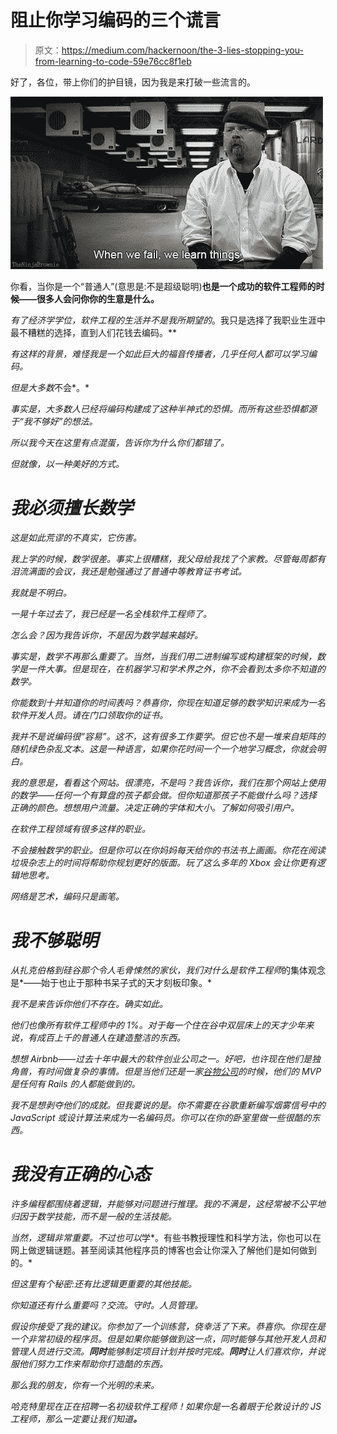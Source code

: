 # 阻止你学习编码的三个谎言

> 原文：<https://medium.com/hackernoon/the-3-lies-stopping-you-from-learning-to-code-59e76cc8f1eb>

好了，各位，带上你们的护目镜，因为我是来打破一些流言的。

![](img/3b12b90662a5320122800a495b618678.png)

你看，当你是一个“普通人”(意思是:不是超级聪明)**也是一个成功的软件工程师的时候——很多人会问你你的生意是什么。**

*有了经济学学位，软件工程的生活并不是我所期望的*。我只是选择了我职业生涯中最不糟糕的选择，直到人们花钱去编码。**

*有这样的背景，难怪我是一个如此巨大的福音传播者，几乎任何人都可以学习编码。*

*但是大多数*不会*。*

*事实是，大多数人已经将编码构建成了这种半神式的恐惧。而所有这些恐惧都源于“我不够好”的想法。*

*所以我今天在这里有点混蛋，告诉你为什么你们都错了。*

*但就像，以一种美好的方式。*

# *我必须擅长数学*

*这是如此荒谬的不真实，它伤害。*

*我上学的时候，数学很差。事实上很糟糕，我父母给我找了个家教。尽管每周都有泪流满面的会议，我还是勉强通过了普通中等教育证书考试。*

*我就是不明白。*

*一晃十年过去了，我已经是一名全栈软件工程师了。*

*怎么会？因为我告诉你，不是因为数学越来越好。*

*事实是，数学不再那么重要了。当然，当我们用二进制编写或构建框架的时候，数学是一件大事。但是现在，在机器学习和学术界之外，你不会看到太多你不知道的数学。*

*你能数到十并知道你的时间表吗？恭喜你，你现在知道足够的数学知识来成为一名软件开发人员。请在门口领取你的证书。*

*我并不是说编码很“容易”。这不，这有很多工作要学。但它也不是一堆来自矩阵的随机绿色杂乱文本。这是一种语言，如果你花时间一个一个地学习概念，你就会明白。*

*我的意思是，看看这个网站。很漂亮，不是吗？我告诉你，我们在那个网站上使用的数学——任何一个有算盘的孩子都会做。但你知道那孩子不能做什么吗？选择正确的颜色。想想用户流量。决定正确的字体和大小。了解如何吸引用户。*

*在软件工程领域有很多这样的职业。*

*不会接触数学的职业。但是你可以在你妈妈每天给你的书法书上画画。你花在阅读垃圾杂志上的时间将帮助你规划更好的版面。玩了这么多年的 Xbox 会让你更有逻辑地思考。*

*网络是艺术，编码只是画笔。*

# *我不够聪明*

*从扎克伯格到硅谷那个令人毛骨悚然的家伙，我们对什么是软件工程师*的集体观念是*——始于也止于那种书呆子式的天才刻板印象。*

*我不是来告诉你他们不存在。确实如此。*

*他们也像所有软件工程师中的 1%。对于每一个住在谷中双层床上的天才少年来说，有成百上千的普通人在建造整洁的东西。*

*想想 Airbnb——过去十年中最大的软件创业公司之一。好吧，也许现在他们是独角兽，有时间做复杂的事情。但是当他们还是一家[谷物公司](https://www.airbnb.co.uk/obamaos)的时候，他们的 MVP 是任何有 Rails 的人都能做到的。*

*我不是想剥夺他们的成就。但我要说的是。你不需要在谷歌重新编写烟雾信号中的 JavaScript 或设计算法来成为一名编码员。你可以在你的卧室里做一些很酷的东西。*

# *我没有正确的心态*

*许多编程都围绕着逻辑，并能够对问题进行推理。我的不满是，这经常被不公平地归因于数学技能，而不是一般的生活技能。*

*当然，逻辑非常重要。不过也可以*学*。有些书教授理性和科学方法，你也可以在网上做逻辑谜题。甚至阅读其他程序员的博客也会让你深入了解他们是如何做到的。*

*但这里有个秘密:*还有比逻辑更重要的其他技能*。*

*你知道还有什么重要吗？交流。守时。人员管理。*

*假设你接受了我的建议。你参加了一个训练营，侥幸活了下来。恭喜你。你现在是一个非常初级的程序员。但是如果你能够做到这一点，同时能够与其他开发人员和管理人员进行交流。**同时**能够制定项目计划并按时完成。**同时**让人们喜欢你，并说服他们努力工作来帮助你打造酷的东西。*

*那么我的朋友，你有一个光明的未来。*

*哈克特里现在正在招聘一名初级软件工程师！如果你是一名着眼于伦敦设计的 JS 工程师，那么一定要让我们知道[](https://www.huckletree.com/careers/4131)**。***